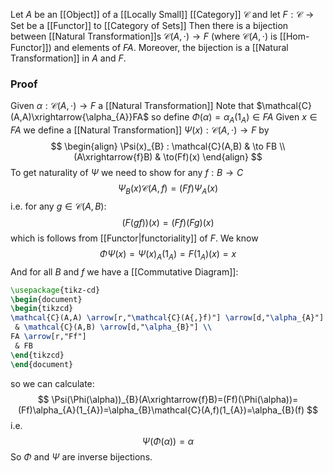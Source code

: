 Let $A$ be an [[Object]] of a [[Locally Small]] [[Category]] $\mathcal{C}$ 
and let $F:\mathcal{C}\to \mathrm{Set}$ be a [[Functor]] to [[Category of Sets]]
Then there is a bijection between
[[Natural Transformation]]s $\mathcal{C}(A,\cdot)\to F$ (where $\mathcal{C}(A,\cdot)$ is [[Hom-Functor]])
and elements of $FA$.
Moreover, the bijection is a [[Natural Transformation]] in $A$ and $F$.
### Proof
Given $\alpha:\mathcal{C}(A,\cdot)\to F$ a [[Natural Transformation]]
Note that $\mathcal{C}(A,A)\xrightarrow{\alpha_{A}}FA$
so define $\Phi(\alpha)=\alpha_{A}(1_{A})\in FA$
Given $x\in FA$ 
we define a [[Natural Transformation]] $\Psi(x):\mathcal{C}(A,\cdot)\to F$ by
$$
\begin{align}
\Psi(x)_{B} : \mathcal{C}(A,B) & \to FB \\
(A\xrightarrow{f}B)  & \to(Ff)(x)
\end{align}
$$
To get naturality of $\Psi$ we need to show for any $f:B\to C$
$$
\Psi_{B}(x)\mathcal{C}(A,f) = (Ff) \Psi_{A}(x)
$$
i.e. for any $g\in \mathcal{C}(A,B)$:
$$
(F(gf))(x) = (Ff)(Fg)(x)
$$
which is follows from [[Functor|functoriality]] of $F$.
We know 
$$
\Phi\Psi(x) = \Psi(x)_{A}(1_{A}) = F(1_{A})(x)=x
$$
And for all $B$ and $f$ we have a [[Commutative Diagram]]:
```tikz
\usepackage{tikz-cd}
\begin{document}
\begin{tikzcd}
\mathcal{C}(A,A) \arrow[r,"\mathcal{C}(A{,}f)"] \arrow[d,"\alpha_{A}"]
 & \mathcal{C}(A,B) \arrow[d,"\alpha_{B}"] \\
FA \arrow[r,"Ff"]
 & FB
\end{tikzcd}
\end{document}
```
so we can calculate:
$$
\Psi(\Phi(\alpha))_{B}(A\xrightarrow{f}B)=(Ff)(\Phi(\alpha))=(Ff)\alpha_{A}(1_{A})=\alpha_{B}\mathcal{C}(A,f)(1_{A})=\alpha_{B}(f)
$$
i.e. 
$$
\Psi(\Phi(\alpha))=\alpha
$$
So $\Phi$ and $\Psi$ are inverse bijections.


